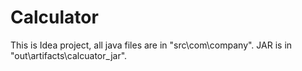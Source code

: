 # Calculator
This is Idea project, all java files are in "src\com\company". JAR is in "out\artifacts\calcuator_jar".
